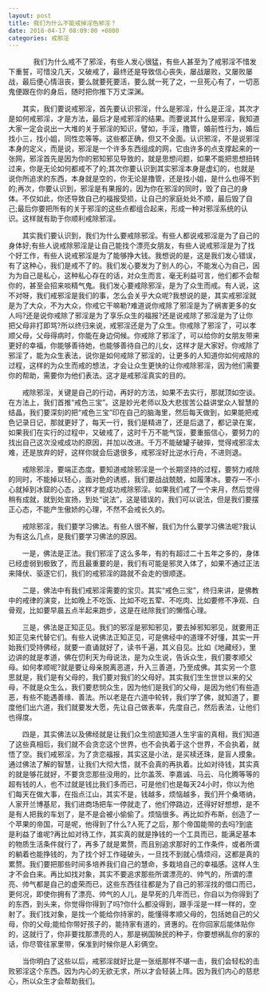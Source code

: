 ```yaml
---
layout: post
title: 我们为什么不能戒掉淫色邪淫？
date: 2018-04-17 08:09:00 +0800
categories: 戒邪淫
---
```


　　　  我们为什么戒不了邪淫，有些人发心很猛，有些人甚至为了戒邪淫不惜发下重誓，可惜没几天，又破戒了，最终还是导致信心丧失，屡战屡败，又屡败屡战，最后便心情沮丧，要么就要死要活，要么就一死了之，一旦死心有了，一切恶鬼便跟在你的身后，随时把你推下万丈深渊。
　　其实，我们要说戒邪淫，首先要认识邪淫，什么是邪淫，什么是正淫，其次才是如何戒邪淫，才是方法，最后才是戒邪淫的结果。而要说其什么是邪淫，我知道大家一定会说出一大堆的关于邪淫的知识，譬如，手淫，撸管，婚前性行为，婚后找小三，找小姐，同性恋等等。这些都正确，但又不全面。认识邪淫，不是说邪淫本身的定义，而是说，邪淫是一个许多东西组成的网，它由许多的点支撑起来的一张网，邪淫首先是因为你的邪知邪见导致的，就是思想问题，如果不能把思想扭转过来，你是无论如何都戒不了的;其次你要认识到其实邪淫本身是虚幻的，也就是说你所追求的东西，本身就是空的，你无论是撸管，还是找小姐，是什么也得不到的;再次，你要认识到，邪淫是有果报的，因为你在邪淫的同时，毁了自己的身体。不仅如此，你还导致自己的福报受损，让自己的家庭处处不顺，最后毁了自己;最后你要把所有的关于邪淫的这些点都组合起来，形成一种对邪淫系统的认识。这样就有助于你顺利戒除邪淫。
　　其实我们要认识到，我们为什么要戒除邪淫。有些人都说戒邪淫是为了自己的身体好;有些人说戒除邪淫是让自己能找个漂亮女朋友，有些人说戒邪淫是为了找个好工作，有些人说戒邪淫是为了能够挣大钱。我想说的是，这是我们发心错误，有了这种心，我们是戒不了的。我们发心要发为了别人的心，不能发心为自己，因为为自己是私心，这种私心存在的话，对众生而言，毫无利益可言，他们都不会帮你的，甚至会招来啖精气鬼。我们发心要戒除邪淫，是为了众生而戒。有人说，这不对呀，我们戒邪淫是我们的事，怎么会关乎大众呢?我想说的是，其实戒邪淫就是为了大众，不为大众，你戒它干嘛勒?难道说你戒除了邪淫是为了祸害更多的女人吗?还是说你戒除了邪淫是为了享乐众生的福报?还是说戒除了邪淫是为了让你把父母非打即骂?所以终归来说，戒邪淫还是为了众生。你戒除了邪淫了，可以孝顺父母，父母得病时，你能在身边伺候。你戒除了邪淫了，可以给你的女朋友带来更好的幸福，你能够善待她，也能够善待自己的儿女，这样才是大家好。你戒除了邪淫了，能为众生表法，说你是如何戒除了邪淫的，让更多的人知道你如何戒除的过程，这样的为众生而戒的想法，才会让众生更快的让你戒除邪淫，因为他们需要你的帮助，需要你为他们表法。这才是戒邪淫真实的目的。
　　戒除邪淫，关键是自己的行动，再好的方法，如果不去实行，那就顶如空谈。在方法上，我们首推“戒色三宝”。这是妙光老师以及大悲拔苦公益讲堂众人智慧的结晶，我们要深刻的把“戒色三宝”印在自己的脑海里，然后每天做到，如果能把戒色记录日记，那就更好了，每天一行，我们是精进了，还是后退了，都记录在案，如果我们在实行的过程中，又破戒了，这时千万不能气馁，要重振信心，要努力的找出自己这次没戒成功的原因，并加以改进。千万不能破罐子破摔，觉得戒邪淫太难，还是放弃的好，这样你就会后退很多，戒邪淫好比逆水行舟，不进则退。
　　戒除邪淫，要端正态度。要知道戒除邪淫是一个长期坚持的过程，要努力戒除的同时，不能掉以轻心，面对色的诱惑，我们要战战兢兢，如履薄冰。要存一不小心就掉到冰窟的心态，这样才能成功戒除邪淫。如果我们戒了一个来月，然后觉得稍有成就，就到处宣扬，到处“说法”，这是错误的，我们可以说法，但是我们要摆正心态，不能产生傲娇的心理，不然不会戒长久的。
　　戒除邪淫，我们要学习佛法。有些人很不解，我们为什么要学习佛法呢?我认为有这么几点，是我们要学习佛法的原因。
　　一是，佛法是正法。我们邪淫了这么多年，有的有超过二十五年之多的，身体已经虚弱到极致了，而且最重要的是，我们有可能是邪灵入体了，如果不通过正法来降伏、驱逐它们，我们的戒邪淫的路就不会走的很顺遂。
　　二是，佛法中有我们戒邪淫需要的宝贝。其实“戒色三宝”，终归来讲，是佛教中的戒律的演变，比如晚上不吃饭、比如不吃五荤、不吃肉、比如要修不净观、白骨观，比如要早晨五点半起来跑步，这是在祛除我们的懒惰心理。
　　三是，佛法是正知正见。我们的邪淫是邪知邪见，要去掉邪知邪见，就要用正知正见来代替它们。有些人说佛法正知正见，可是佛经中的道理不好懂，其实一开始我们受持佛经，就要一直诵就好了，读书千遍，其义自见。比如《地藏经》，里边讲的就是孝道，佛在忉利天为母说法，是为众生说，告诉众生，我们要孝顺父母。如何孝顺呢?就是要让母亲脱离恶道，升入三善道，乃至成佛。其实另一个意思就是，我们是有父母的，我们要对我们的父母好。其实我们生生世世以来的父母，不就是众生么，我们要悲悯众生，因为他们是我们的父母，是因为他们有些造恶，有些不能遇善缘、善法。所以老是在六道中轮转，我们学了佛，就知道了，要度他们出六道，我们就要发大愿，先让自己做表率，先度自己，然后表法，让他们也得度。
　　四是，其实佛法以及佛经就是让我们众生彻底知道人生宇宙的真相，我们知道了这些真相后，我们就不会贪恋这个世界，也不会执着于这个世界，不会执着，就悟了空。我们戒邪淫，为了贪恋福报，其实这是小法，是买椟还珠，是盲人摸象。通过佛法了解的智慧，让我们大彻大悟，就不会真的再执着。比如对待钱，其实真的就是够花就好，不要贪恋那些没用的，比尔盖茨、李嘉诚、马云、马化腾等等的超有钱的人，也不过就是钱比我们多而已，可是他们也是每天24小时，你以为他们每天在做大事，在指点江山，其实不是，钱越多，烦恼越多，我们开个桑塔纳，人家开兰博基尼，我们进商场把车一停就走了，他们停路边，还得好好想想，是不是有人把我的车划了，是不是会被小偷偷了。烦恼很多。再比如乔布斯，创造了一个苹果的帝国，可是呢，他得到了什么?人死了之后，那个帝国能带的去吗?到底是利益了谁呢?再比如对待工作，其实真的就是挣钱的一个工具而已，能满足基本的物质生活条件就行了，再多了就是累赘，而且别追求那好的工作条件，或者所谓的躺着也能挣钱的，为了找个好工作碰破头，一旦找不到就心情烦闷，这都是真的累赘。我们要把那些时间多培养我们自己的慧命，多栽培自己的幸福感。这样人生才不会白来。再比如找对象，其实不要追求那些所谓漂亮的、帅气的，所谓的漂亮、帅气都是自己的虚荣而已，这些东西往往都是为了自己的邪淫找的借口而已，更何况，即使你拥有了漂亮、帅气的人儿，是早死的几年而已，你自以为你得到了的东西，到头来，你觉得你得到了吗?你什么都没得到，跟手淫是一样一样的，空射了。我们找对象，是找一个能给你持家的，能懂得孝顺父母的，包括她自己的父母，你的父母;能给你带好孩子的，能持家有道的，贤惠的。在你回家后能体贴你的，这就行了，你非要找那漂亮的人，那是祸国殃民的种子，你要想祸乱你的家的话，你尽管往家里带，保准到时候你是人彩俩空。
　　当你明白了这些以后，戒邪淫就好比是一张纸那样不堪一击，我们会轻松的击败邪淫这个东西。因为内心的无欲无求，所以才会轻装上阵。因为我们内心的慈悲心，所以众生才会帮助我们。